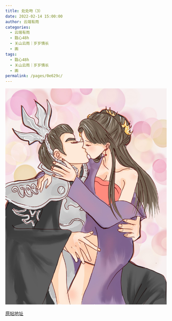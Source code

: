 ```yaml
---
title: 处处吻（3）
date: 2022-02-14 15:00:00
author: 云端有雨
categories: 
  - 云端有雨
  - 戬心48h
  - 关山云雨｜岁岁情长
  - 画
tags: 
  - 戬心48h
  - 关山云雨｜岁岁情长
  - 画
permalink: /pages/0e629c/
---
```


![处处吻3](/img/yunduanyouyu/chuchuwen3.jpg)

[原帖地址](https://yunduanyouyu.lofter.com/post/4cf27dde_2b4ad2b7f)
<!-- more -->
